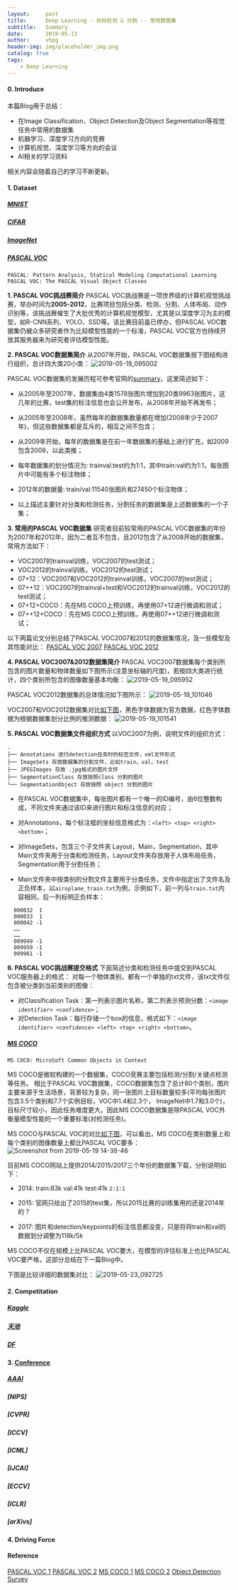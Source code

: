 ```yaml
---
layout:     post
title:      Deep Learning - 目标检测 & 分割 -- 常用数据集
subtitle:   Summary
date:       2019-05-13
author:     vhpg
header-img: img/placeholder_img.png
catalog: true
tags:
    - Deep Learning
---
```


#### 0. Introduce
本篇Blog用于总结：
* 在Image Classification、Object Detection及Object Segmentation等视觉任务中常用的数据集
* 机器学习、深度学习方向的竞赛
* 计算机视觉、深度学习等方向的会议
* AI相关的学习资料

相关内容会随着自己的学习不断更新。

#### 1. Dataset

##### [MNIST](http://yann.lecun.com/exdb/mnist/index.html)

##### [CIFAR](http://www.cs.toronto.edu/~kriz/cifar.html)

##### [ImageNet](http://image-net.org/challenges/LSVRC/2016/index)

##### [PASCAL VOC](http://host.robots.ox.ac.uk/pascal/VOC/index.html)

`PASCAL: Pattern Analysis, Statical Modeling Computational Learning`
`PASCAL VOC: The PASCAL Visual Object Classes`

**1. PASCAL VOC挑战赛简介**
PASCAL VOC挑战赛是一项世界级的计算机视觉挑战赛，举办时间为**2005-2012**，比赛项目包括分类、检测、分割、人体布局、动作识别等，该挑战赛催生了大批优秀的计算机视觉模型，尤其是以深度学习为主的模型，如R-CNN系列、YOLO、SSD等。该比赛目前虽已停办，但PASCAL VOC数据集仍被众多研究者作为比较模型性能的一个标准，PASCAL VOC官方也持续开放其服务器来为研究者评估模型性能。

**2. PASCAL VOC数据集简介**
从2007年开始，PASCAL VOC数据集按下图结构进行组织，总计四大类20小类：
![2019-05-19_095002](/assets/2019-05-19_095002.png)

PASCAL VOC数据集的发展历程可参考官网的[summary](http://host.robots.ox.ac.uk/pascal/VOC/)，这里简述如下：

* 从2005年至2007年，数据集由4类1578张图片增加到20类9963张图片，这几年的比赛，test集的标注信息也会公开发布，从2008年开始不再发布；

* 从2005年至2008年，虽然每年的数据集数量都在增加(2008年少于2007年)，但这些数据集都是互斥的，相互之间不包含；

* 从2009年开始，每年的数据集是在前一年数据集的基础上进行扩充，如2009包含2008，以此类推；

* 每年数据集的划分情况为: trainval:test约为1:1，其中train:val约为1:1，每张图片中可能有多个标注物体；

* 2012年的数据量: train/val:11540张图片和27450个标注物体；

* 以上描述主要针对分类和检测任务，分割任务的数据集是上述数据集的一个子集；

**3. 常用的PASCAL VOC数据集**
研究者目前较常用的PASCAL VOC数据集的年份为2007年和2012年，因为二者互不包含，且2012包含了从2008开始的数据集，常用方法如下：

* VOC2007的trainval训练，VOC2007的test测试；
* VOC2012的trainval训练，VOC2012的test测试；
* 07+12：VOC2007和VOC2012的trainval训练，VOC2007的test测试；
* 07++12：VOC2007的trainval+test和VOC2012的trainval训练，VOC2012的test测试；
* 07+12+COCO：先在MS COCO上预训练，再使用07+12进行微调和测试；
* 07++12+COCO：先在MS COCO上预训练，再使用07++12进行微调和测试；

以下两篇论文分别总结了PASCAL VOC2007和2012的数据集情况，及一些模型及其性能对比：
[PASCAL VOC 2007](http://host.robots.ox.ac.uk/pascal/VOC/pubs/everingham10.pdf)
[PASCAL VOC 2012](http://host.robots.ox.ac.uk/pascal/VOC/pubs/everingham15.pdf)

**4. PASCAL VOC2007&2012数据集简介**
PASCAL VOC2007数据集每个类别所包含的图片数量和物体数量如下图所示(注意坐标轴的尺度)，若按四大类进行统计，四个类别所包含的图像数量基本均衡：
![2019-05-19_095952](/assets/2019-05-19_095952.png)

PASCAL VOC2012数据集的总体情况如下图所示：
![2019-05-19_101046](/assets/2019-05-19_101046.png)

VOC2007和VOC2012数据集对比[如下图](https://arleyzhang.github.io/articles/1dc20586/)，黑色字体数据为官方数据，红色字体数据为根据数据集划分比例的推测数据：
![2019-05-19_101541](/assets/2019-05-19_101541.png)

**5. PASCAL VOC数据集文件组织方式**
以VOC2007为例，说明文件的组织方式：
```
.
├── Annotations 进行detection任务时的标签文件，xml文件形式
├── ImageSets 存放数据集的分割文件，比如train，val，test
├── JPEGImages 存放 .jpg格式的图片文件
├── SegmentationClass 存放按照class 分割的图片
└── SegmentationObject 存放按照 object 分割的图片
```
* 在PASCAL VOC数据集中，每张图片都有一个唯一的ID编号，由6位整数构成，不同文件夹通过该ID来进行图片和标注信息的对应；

* 对Annotations，每个标注框的坐标信息格式为：`<left> <top> <right> <bottom>`；

* 对ImageSets，包含三个子文件夹 Layout，Main，Segmentation，其中Main文件夹用于分类和检测任务，Layout文件夹存放用于人体布局任务，Segmentation用于分割任务；

* Main文件夹中按类别的分割文件主要用于分类任务，文件中指定出了文件名及正负样本，以`airoplane_train.txt`为例，示例如下，前一列与`train.txt`内容相同，后一列标明正负样本：
```
  000032  1
  000033  1
  000042 -1
  ……
  ……
  009949 -1
  009959 -1
  009961 -1
```

**6. PASCAL VOC挑战赛提交格式**
下面简述分类和检测任务中提交到PASCAL VOC服务器上的格式：
对每一个物体类别，都有一个单独的txt文件，该txt文件仅包含被分类到当前类别的图像：
* 对Classification Task：第一列表示图片名称，第二列表示预测分数：`<image identifier> <confidence>`；
* 对Detection Task：每行存储一个box的信息，格式如下：`<image identifier> <confidence> <left> <top> <right> <bottom>`。

##### [MS COCO](http://cocodataset.org/#home)

`MS COCO: MicroSoft Common Objects in Context`

MS COCO是微软构建的一个数据集，COCO竞赛主要包括检测/分割/关键点检测等任务。
相比于PASCAL VOC数据集，COCO数据集包含了总计80个类别，图片主要来源于生活场景，背景较为复杂，同一张图片上目标数量较多(平均每张图片包含3.5个类别和7.7个实例目标，VOC中1.4和2.3个， ImageNet中1.7和3.0个)，目标尺寸较小，因此任务难度更大。因此MS COCO数据集是除PASCAL VOC外衡量模型性能的一个重要标准(对检测任务)。

MS COCO与PASCAL VOC的对比[如下图](https://arxiv.org/pdf/1405.0312.pdf)，可以看出，MS COCO在类别数量上和每个类别的图像数量上都比PASCAL VOC要多：
![Screenshot from 2019-05-19 14-38-46](/assets/Screenshot%20from%202019-05-19%2014-38-46.png)

目前MS COCO网站上提供2014/2015/2017三个年份的数据集下载，分别说明如下：
* 2014: train:83k  val:41k  test:41k `2:1:1`

* 2015: 官网只给出了2015的test集，所以2015比赛的训练集用的还是2014年的？

* 2017: 图片和detection/keypoints的标注信息都没变，只是将将train和val的数据划分调整为118k/5k

MS COCO不仅在规模上比PASCAL VOC要大，在模型的评估标准上也比PASCAL VOC要严格，这部分总结在下一篇Blog中。

下图是比较详细的数据集对比：
![2019-05-23_092725](/assets/2019-05-23_092725.png)

#### 2. Competitation

##### [Kaggle](https://www.kaggle.com/)

##### [天池](https://tianchi.aliyun.com/competition/gameList/activeList)

##### [DF](https://www.datafountain.cn/)


#### 3. [Conference](https://www.ccf.org.cn/xspj/rgzn/)

##### [AAAI]()

##### [NIPS]

##### [CVPR]

##### [ICCV]

##### [ICML]

##### [IJCAI]

##### [ECCV]

##### [ICLR]

##### [arXivs]

#### 4. Driving Force


#### Reference
[PASCAL VOC 1](http://host.robots.ox.ac.uk/pascal/VOC/index.html)
[PASCAL VOC 2](https://arleyzhang.github.io/articles/1dc20586/)
[MS COCO 1](http://cocodataset.org/#home)
[MS COCO 2](https://arleyzhang.github.io/articles/e5b86f16/)
[Object Detection Survey](https://arxiv.org/pdf/1809.02165v1.pdf)
